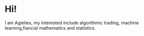 # Hi!

I am Agielies, my interested include algorithmic trading, machine learning,fiancial mathematics and statistics.
